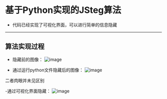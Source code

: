 # 基于Python实现的JSteg算法
- 代码已经实现了可视化界面，可以进行简单的信息隐藏
---
## 算法实现过程
- 隐藏前的图像：
![image](https://github.com/Zoiwen/IMHidden/assets/53426375/5dfbabf7-d58b-4ea2-a88b-e4706b67e779)

- 通过运行python文件隐藏后的图像：
![image](https://github.com/Zoiwen/IMHidden/assets/53426375/f2e93f4b-3e08-4cfc-b445-1e4b2841589b)

二者肉眼并未见区别

-通过可视化界面隐藏：
![image](https://github.com/Zoiwen/IMHidden/assets/53426375/3969b48a-864f-43fc-b865-77b49184e43a)
